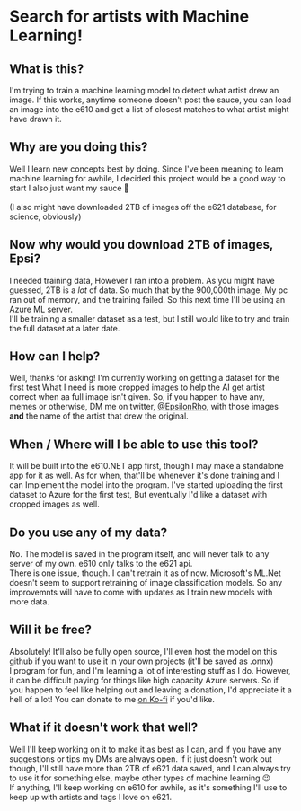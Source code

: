 # Search for artists with Machine Learning!

## What is this?
I'm trying to train a machine learning model to detect what artist drew an image.
If this works, anytime someone doesn't post the sauce, you can load an image into the e610 and get a list of closest matches to what artist might have drawn it.

## Why are you doing this?
Well I learn new concepts best by doing. Since I've been meaning to learn machine learning for awhile, I decided this project would be a good way to start
I also just want my sauce :eyes:<br><br>
(I also might have downloaded 2TB of images off the e621 database, for science, obviously)

## Now why would you download 2TB of images, Epsi?
I needed training data, However I ran into a problem. As you might have guessed, 2TB is a *lot* of data. So much that by the 900,000th image, 
My pc ran out of memory, and the training failed. So this next time I'll be using an Azure ML server.
<br>
I'll be training a smaller dataset as a test, but I still would like to try and train the full dataset at a later date. 

## How can I help?
Well, thanks for asking! I'm currently working on getting a dataset for the first test What I need is more cropped images to help the AI get artist correct when aa full image
isn't given. So, if you happen to have any, memes or otherwise, DM me on twitter, [@EpsilonRho](https://twitter.com/EpsilonRho), with those images **and** the name of the artist 
that drew the original.

## When / Where will I be able to use this tool?
It will be built into the e610.NET app first, though I may make a standalone app for it as well. As for when, that'll be whenever it's done training and I can Implement the 
model into the program. I've started uploading the first dataset to Azure for the first test, But eventually I'd like a dataset with cropped images as well.

## Do you use any of my data?
No. The model is saved in the program itself, and will never talk to any server of my own. e610 only talks to the e621 api. <br>
There is one issue, though. I can't retrain it as of now. Microsoft's ML.Net doesn't seem to support retraining of image classification models. So any improvemnts will have to 
come with updates as I train new models with more data.

## Will it be free?
Absolutely! It'll also be fully open source, I'll even host the model on this github if you want to use it in your own projects (it'll be saved as .onnx)<br>
I program for fun, and I'm learning a lot of interesting stuff as I do. However, it can be difficult paying for things like high capacity Azure servers. So if you happen to 
feel like helping out and leaving a donation, I'd appreciate it a hell of a lot! You can donate to me [on Ko-fi](https://ko-fi.com/epsilonrho) if you'd like.

## What if it doesn't work that well?
Well I'll keep working on it to make it as best as I can, and if you have any suggestions or tips my DMs are always open. If it just doesn't work out though, 
I'll still have more than 2TB of e621 data saved, and I can always try to use it for something else, maybe other types of machine learning :wink:<br>
If anything, I'll keep working on e610 for awhile, as it's something I'll use to keep up with artists and tags I love on e621.
